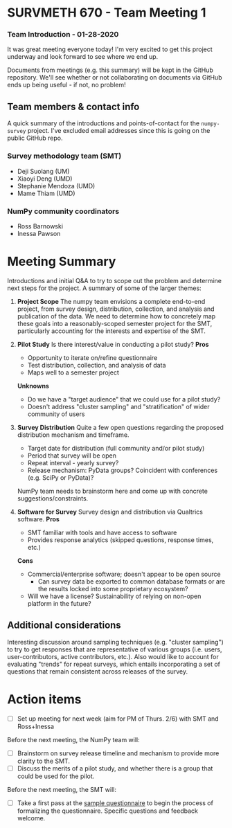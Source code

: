 # SURVMETH 670 - Team Meeting 1
### Team Introduction - 01-28-2020

It was great meeting everyone today! I'm very excited to get this project underway and look forward to see where we end up.

Documents from meetings (e.g. this summary) will be kept in the GitHub
repository.
We'll see whether or not collaborating on documents via GitHub ends up being
useful - if not, no problem!

## Team members & contact info

A quick summary of the introductions and points-of-contact for the `numpy-survey` project.
I've excluded email addresses since this is going on the public GitHub repo.

### Survey methodology team (SMT)
 - Deji Suolang (UM)
 - Xiaoyi Deng (UMD)
 - Stephanie Mendoza (UMD)
 - Mame Thiam (UMD)

### NumPy community coordinators 
 - Ross Barnowski
 - Inessa Pawson

# Meeting Summary

Introductions and initial Q&A to try to scope out the problem and determine next steps for the project. A summary of some of the larger themes:
 1. **Project Scope**
    The numpy team envisions a complete end-to-end project, from survey
    design, distribution, collection, and analysis and publication of the
    data. We need to determine how to concretely map these goals into a 
    reasonably-scoped semester project for the SMT, particularly accounting
    for the interests and expertise of the SMT.
    
 2. **Pilot Study**
    Is there interest/value in conducting a pilot study?
    **Pros**
     - Opportunity to iterate on/refine questionnaire
     - Test distribution, collection, and analysis of data
     - Maps well to a semester project

    **Unknowns**
     - Do we have a "target audience" that we could use for a pilot study?
     - Doesn't address "cluster sampling" and "stratification" of wider
       community of users
       
 3. **Survey Distribution**
    Quite a few open questions regarding the proposed distribution
    mechanism and timeframe. 
     * Target date for distribution (full community and/or pilot study)
     * Period that survey will be open
     * Repeat interval - yearly survey?
     * Release mechanism: PyData groups? Coincident with conferences
       (e.g. SciPy or PyData)? 
       
    NumPy team needs to brainstorm here and come up with concrete
    suggestions/constraints.
       
 4. **Software for Survey**
    Survey design and distribution via Qualtrics software.
    **Pros**
     * SMT familiar with tools and have access to software
     * Provides response analytics (skipped questions, response times, etc.)
    
    **Cons**
     * Commercial/enterprise software; doesn't appear to be open source
       - Can survey data be exported to common database formats or are the
         results locked into some proprietary ecosystem?
     * Will we have a license? Sustainability of relying on non-open platform
       in the future?
 
## Additional considerations

Interesting discussion around sampling techniques (e.g. "cluster sampling") to try to get responses that are representative of various groups (i.e. users, user-contributors, active contributors, etc.). Also would like to account for evaluating "trends" for repeat surveys, which entails incorporating a set of questions that remain consistent across releases of the survey. 



# Action items
 - [ ] Set up meeting for next week (aim for PM of Thurs. 2/6) with SMT and Ross+Inessa

Before the next meeting, the NumPy team will:
 - [ ] Brainstorm on survey release timeline and mechanism to provide more 
       clarity to the SMT.
 - [ ] Discuss the merits of a pilot study, and whether there is a group that
       could be used for the pilot.

Before the next meeting, the SMT will:
 - [ ] Take a first pass at the [sample questionnaire](https://github.com/numpy/numpy-surveys/blob/master/NumPy-survey-questionnaire.md) to begin 
       the process of formalizing the questionnaire. Specific questions and 
       feedback welcome.
       
